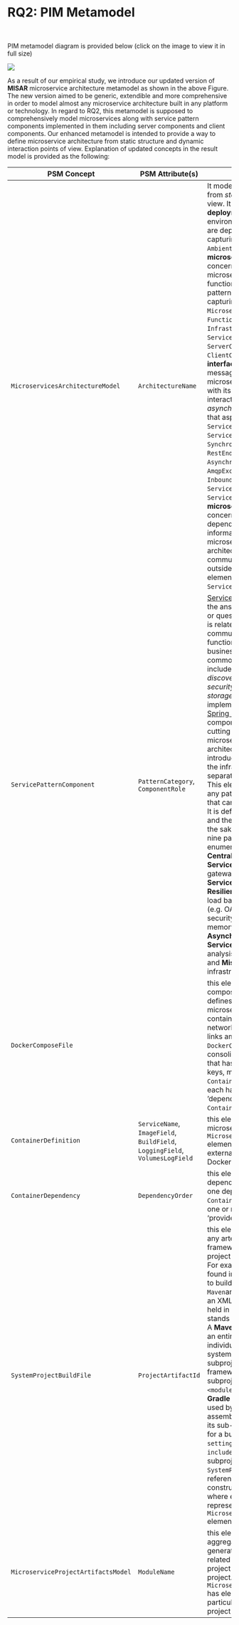 # RQ2: PIM Metamodel

<br/>

PIM metamodel diagram is provided below (click on the image to view it in full size)

<img src="https://github.com/MiSAR-A/Journal-Results/blob/master/RQ2-PIM/images/PIM.png" />

<br/>

As a result of our empirical study, we introduce our updated version of **MISAR** microservice architecture metamodel as shown in the above Figure. The new version aimed to be generic, extendible and more comprehensive in order to model almost any microservice architecture built in any platform or technology.  In regard to RQ2, this metamodel is supposed to comprehensively model microservices along with service pattern components implemented in them including server components and client components. Our enhanced metamodel is intended to provide a way to define microservice architecture from static structure and dynamic interaction points of view. Explanation of updated concepts in the result model is provided as the following:

PSM Concept | PSM Attribute(s) | Description
------------ | ------------- | -------------
`MicroservicesArchitectureModel` | `ArchitectureName` | It models microservice architecture from *static* and *interaction* points of view. It particularly represents: **(a) deployment** aspect concerning the environment where microservices are deployed to. Elements capturing that aspect include: `Ambient` and `Container`, **(b) microservice repository** aspect concerning the set of all microservices, their types, e.g. functional or infrastructure, and pattern components. Elements capturing that aspect include: `Microservice`, `FunctionalMicroservice`, `InfrastructureMicroservice`, `ServicePatternComponent`, `ServerComponent` and `ClientComponent`. **(c) interaction interface** aspect concerning the messaging mechanism that microservices use to communicate with its clients. It defines two basic interaction styles; *synchronous* and *asynchronous*. Elements capturing that aspect include: `ServiceInterface`, `ServiceDestination`, `SynchronousServiceDestination`, `RestEndpoint`, `AsynchronousServiceDestination`, `AmqpExchange`, `AmqpQueue`, `InboundQueue`, `OutboundQueue`, `ServiceOperation` and `ServiceMessage`. **(d) inter-microservice interaction** aspect concerning the inter-service dependency and exchange of information communication among microservices composing an architecture. It doesn’t represent communications that occur from outside the architecture. One element capturing this aspect is `ServiceDependency`. 
`ServicePatternComponent`| `PatternCategory`, `ComponentRole` | [Service Pattern](https://microservices.io/patterns/microservices.html) in a micoservice is the answer of a particular concern or question about micoservice that is related to its infrastructure, communication and other non-functional areas separate from its business logic. Examples of common microservice patterns include: *service registry*, *service discovery*, *service routing*, *service security*, *client resiliency* and *data storage*. These patterns are implemented by frameworks, e.g. [Spring Cloud and Netflix OOS](https://cloud.spring.io/spring-cloud-netflix/spring-cloud-netflix.html), as components to handle cross-cutting concerns of all microservices com-posing an architecture. Our enhanced model introduces this element to abstract the infrastructure patterns defined separately in the previous model. This element allows to represent any pattern or concern component that can be used in a microservice. It is defined by pattern category and the role of the component. For the sake of our study, we define nine pattern categories in an enumeration type that consists of **Centralized Configuration**, **Service Routing** (e.g. API gateway), **Service Discovery**, **Service Registry**, **Service Client Resiliency** (e.g. circuit breaker and load balancer), **Service Security** (e.g. OAuth2 token-based and web security), **Data Store** (e.g. in-memory, persistent and cache), **Asynchronous Messaging**, **Service Observability** (e,g, log analysis, monitoring and tracing) and **Miscellaneous** (i.e. any infrastructure pattern not listed).
`DockerComposeFile` | | this element maps to Docker compose file, i.e. a YAML file that defines orchestration of microservice applica-tions’ containers at runtime and other network-related information, i.e. links among containers. One `DockerComposeFile` represents one consolidated Docker compose file that has many service definition keys, mapped to `ContainerDefinition` elements, each has zero or many ‘links’ / ’depends_on’ keys, mapped to `ContainerDependency` elements.
`ContainerDefinition` | `ServiceName`, `ImageField`, `BuildField`, `LoggingField`, `VolumesLogField` | this element may refer to a local microservice project, mapped by `MicroserviceProjectArtifactsModel` element, or to an image of an external service, e.g. located in Docker hub repository.  
`ContainerDependency` | `DependencyOrder` | this element represents an ordered dependency association between one dependent / consumer `ContainerDefinition` element to one or many `ContainerDefinition` ‘provider’ elements. 
`SystemProjectBuildFile` | `ProjectArtifactId` | this element is a generalization of any artefact generated by a build framework used to compile the root project along with its subprojects. For example, two frameworks were found in the selected studies used to build `Spring Boot` applications; `Maven`and `Gradle`. Maven build file is an XML representation of a project held in a file named `pom.xml`. POM stands for "Project Object Model". A **Maven** project could represent an entire system project or an individual micro service’s project. A system root project consisting of subprojects and built by Maven framework will have names of its subprojects enclosed between `<module></module>` XML ele-ment. **Gradle** build file is a settings file used by Gradle framework to assemble the project description, its sub-projects and dependencies for a build. Its name is `settings.gradle` and it uses `include` commands to build related subprojects. Unsurprisingly, a `SystemProjectBuildFile` element references all ‘local’ subprojects constructing an architecture project where each subproject is represented by `MicroserviceProjectArtifactsModel` element. 
`MicroserviceProjectArtifactsModel` | `ModuleName` | this element is simply an aggregation of all artefacts generated by `Spring Framework` and related to one ‘local’ microservice project composing an architecture project. `MicroserviceProjectArtifactsModel` has elements corresponding to a particular type of microservice project artefact file. 

